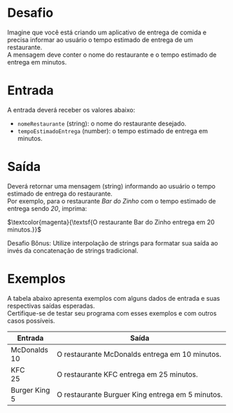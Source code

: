 # Desafio
Imagine que você está criando um aplicativo de entrega de comida e precisa informar ao usuário o tempo estimado de entrega de um restaurante.  
A mensagem deve conter o nome do restaurante e o tempo estimado de entrega em minutos.

# Entrada
A entrada deverá receber os valores abaixo:

* `nomeRestaurante` (string): o nome do restaurante desejado.  
* `tempoEstimadoEntrega` (number): o tempo estimado de entrega em minutos.

# Saída
Deverá retornar uma mensagem (string) informando ao usuário o tempo estimado de entrega do restaurante.  
Por exemplo, para o restaurante _Bar do Zinho_ com o tempo estimado de entrega sendo _20_, imprima:

$\textcolor{magenta}{\textsf{O restaurante Bar do Zinho entrega em 20 minutos.}}$

Desafio Bônus: Utilize interpolação de strings para formatar sua saída ao invés da concatenação de strings tradicional.

# Exemplos
A tabela abaixo apresenta exemplos com alguns dados de entrada e suas respectivas saídas esperadas.  
Certifique-se de testar seu programa com esses exemplos e com outros casos possíveis.

| Entrada	| Saída |
| - | - |
| McDonalds<br/> 10	| O restaurante McDonalds entrega em 10 minutos. |
| KFC<br/> 25 | O restaurante KFC entrega em 25 minutos. |
| Burger King<br/> 5 |	O restaurante Burguer King entrega em 5 minutos. |
